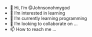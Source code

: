 - 👋 Hi, I’m @Johnsonohmygod
- 👀 I’m interested in learning
- 🌱 I’m currently learning programming
- 💞️ I’m looking to collaborate on ...
- 📫 How to reach me ...

<!---
Johnsonohmygod/Johnsonohmygod is a ✨ special ✨ repository because its `README.md` (this file) appears on your GitHub profile.
You can click the Preview link to take a look at your changes.
--->
